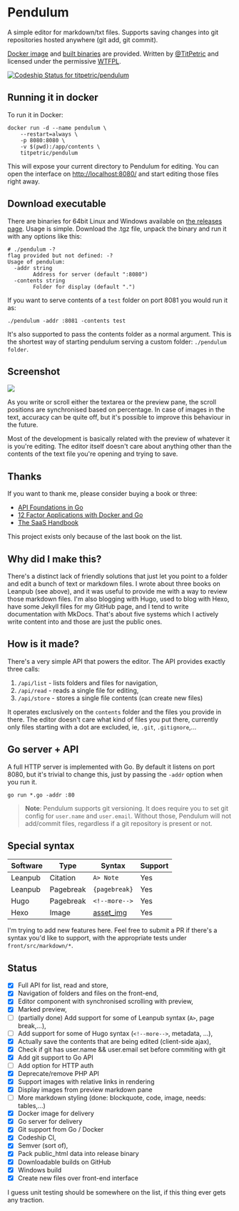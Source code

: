 # Pendulum

A simple editor for markdown/txt files. Supports saving changes into git repositories hosted anywhere (git add, git commit).

[Docker image](https://hub.docker.com/r/titpetric/pendulum) and [built binaries](https://github.com/titpetric/pendulum/releases) are provided.
Written by [@TitPetric](https://twitter.com/TitPetric) and licensed under the permissive [WTFPL](http://www.wtfpl.net/txt/copying/).

[![Codeship Status for titpetric/pendulum](https://app.codeship.com/projects/88ecf220-6806-0135-7d43-4a6204a3e72a/status?branch=master)](https://app.codeship.com/projects/241162)

## Running it in docker

To run it in Docker:

~~~
docker run -d --name pendulum \
	--restart=always \
	-p 8080:8080 \
	-v $(pwd):/app/contents \
	titpetric/pendulum
~~~

This will expose your current directory to Pendulum for editing. You can open the interface on
[http://localhost:8080/](http://localhost:8080/) and start editing those files right away.

## Download executable

There are binaries for 64bit Linux and Windows available on [the releases page](https://github.com/titpetric/pendulum/releases/latest).
Usage is simple. Download the .tgz file, unpack the binary and run it with any options like this:

~~~
# ./pendulum -?
flag provided but not defined: -?
Usage of pendulum:
  -addr string
        Address for server (default ":8080")
  -contents string
        Folder for display (default ".")
~~~

If you want to serve contents of a `test` folder on port 8081 you would run it as:

~~~
./pendulum -addr :8081 -contents test
~~~

It's also supported to pass the contents folder as a normal argument. This is the shortest way
of starting pendulum serving a custom folder: `./pendulum folder`.

## Screenshot

![](images/pendulum.png)

As you write or scroll either the textarea or the preview pane, the scroll positions are synchronised
based on percentage. In case of images in the text, accuracy can be quite off, but it's possible to
improve this behaviour in the future.

Most of the development is basically related with the preview of whatever it is you're
editing. The editor itself doesn't care about anything other than the contents of the text
file you're opening and trying to save.

## Thanks

If you want to thank me, please consider buying a book or three:

- [API Foundations in Go](https://leanpub.com/api-foundations)
- [12 Factor Applications with Docker and Go](https://leanpub.com/12fa-docker-golang)
- [The SaaS Handbook](https://leanpub.com/saas-handbook)

This project exists only because of the last book on the list.

## Why did I make this?

There's a distinct lack of friendly solutions that just let you point to a folder and edit a bunch
of text or markdown files. I wrote about three books on Leanpub (see above), and it was useful to
provide me with a way to review those markdown files. I'm also blogging with Hugo, used to blog with
Hexo, have some Jekyll files for my GitHub page, and I tend to write documentation with MkDocs.
That's about five systems which I actively write content into and those are just the public ones.

## How is it made?

There's a very simple API that powers the editor. The API provides exactly three calls:

1. `/api/list` - lists folders and files for navigation,
2. `/api/read` - reads a single file for editing,
3. `/api/store` - stores a single file contents (can create new files)

It operates exclusively on the `contents` folder and the files you provide in there. The editor
doesn't care what kind of files you put there, currently only files starting with a dot are excluded,
ie, `.git`, `.gitignore`,...

## Go server + API

A full HTTP server is implemented with Go. By default it listens on port 8080, but it's trivial
to change this, just by passing the `-addr` option when you run it.

~~~
go run *.go -addr :80
~~~

> **Note**: Pendulum supports git versioning. It does require you to set git config for `user.name`
> and `user.email`. Without those, Pendulum will not add/commit files, regardless if a git repository
> is present or not.


## Special syntax

| Software | Type | Syntax | Support |
| -------- | ---- | ------ | ------- |
| Leanpub | Citation | `A> Note` | Yes |
| Leanpub | Pagebreak | `{pagebreak}` | Yes |
| Hugo | Pagebreak | `<!--more-->` | Yes |
| Hexo | Image | [asset_img](https://hexo.io/docs/asset-folders.html) | Yes |

I'm trying to add new features here. Feel free to submit a PR if there's a syntax you'd like to support, with the appropriate tests under `front/src/markdown/*`.

## Status

- [x] Full API for list, read and store,
- [x] Navigation of folders and files on the front-end,
- [x] Editor component with synchronised scrolling with preview,
- [x] Marked preview,
- [ ] (partially done) Add support for some of Leanpub syntax (`A>`, page break,...),
- [ ] Add support for some of Hugo syntax (`<!--more-->`, metadata, ...),
- [x] Actually save the contents that are being edited (client-side ajax),
- [x] Check if git has user.name && user.email set before commiting with git
- [x] Add git support to Go API
- [ ] Add option for HTTP auth
- [x] Deprecate/remove PHP API
- [x] Support images with relative links in rendering
- [x] Display images from preview markdown pane
- [ ] More markdown styling (done: blockquote, code, image, needs: tables,...)
- [x] Docker image for delivery
- [x] Go server for delivery
- [x] Git support from Go / Docker
- [x] Codeship CI,
- [x] Semver (sort of),
- [x] Pack public_html data into release binary
- [x] Downloadable builds on GitHub
- [x] Windows build
- [x] Create new files over front-end interface

I guess unit testing should be somewhere on the list, if this thing ever gets any traction.
